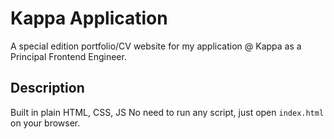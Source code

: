 # Kappa Application

A special edition portfolio/CV website for my application @ Kappa as a Principal Frontend Engineer.

## Description

Built in plain HTML, CSS, JS
No need to run any script, just open `index.html` on your browser.
